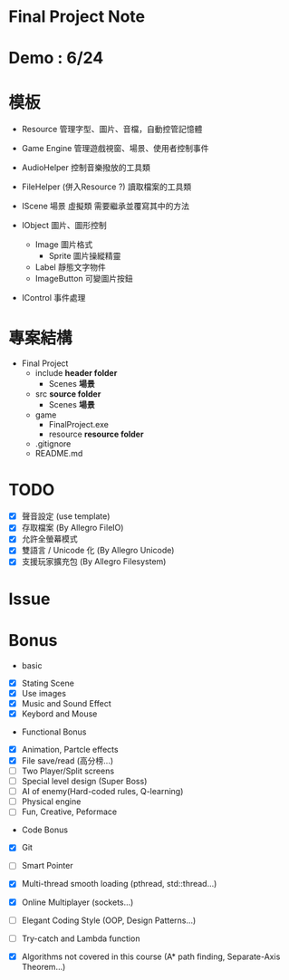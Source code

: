 Final Project Note
===
# Demo : 6/24
# 模板
* Resource
    管理字型、圖片、音檔，自動控管記憶體

* Game Engine
    管理遊戲視窗、場景、使用者控制事件 

* AudioHelper
    控制音樂撥放的工具類

* FileHelper    (併入Resource ?)
    讀取檔案的工具類

* IScene
    場景 虛擬類 需要繼承並覆寫其中的方法

* IObject
    圖片、圖形控制
    * Image 
        圖片格式
        * Sprite
            圖片操縱精靈
    * Label
        靜態文字物件
    * ImageButton
        可變圖片按鈕    
* IControl
    事件處理

# 專案結構
* Final Project
    * include                       **header folder**
        * Scenes                    **場景**
    * src                           **source folder**
        * Scenes                    **場景**
    * game
        * FinalProject.exe
        * resource                  **resource folder**
    * .gitignore
    * README.md
# TODO
- [X] 聲音設定                (use template)
- [X] 存取檔案                (By Allegro FileIO)
- [X] 允許全螢幕模式
- [X] 雙語言 / Unicode 化     (By Allegro Unicode)
- [X] 支援玩家擴充包           (By Allegro Filesystem)

# Issue


# Bonus
* basic
- [X] Stating Scene
- [X] Use images
- [X] Music and Sound Effect
- [X] Keybord and Mouse
* Functional Bonus
- [X] Animation, Partcle effects
- [X] File save/read (高分榜...)
- [ ] Two Player/Split screens
- [ ] Special level design (Super Boss)
- [ ] AI of enemy(Hard-coded rules, Q-learning)
- [ ] Physical engine
- [ ] Fun, Creative, Peformace
* Code Bonus
- [X] Git
- [ ] Smart Pointer
- [X] Multi-thread smooth loading (pthread, std::thread…)
- [X] Online Multiplayer (sockets…)
- [ ] Elegant Coding Style (OOP, Design Patterns…)
- [ ] Try-catch and Lambda function
- [X] Algorithms not covered in this course (A* path finding, Separate-Axis Theorem…)


